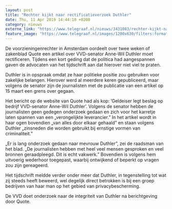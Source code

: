 ```yaml
---
layout: post
title: "Rechter kijkt naar rectificatieverzoek Duthler"
date: Thu, 11 Apr 2019 14:44:10 +0200
category: nieuws
externe_link: "https://www.telegraaf.nl/nieuws/3431083/rechter-kijkt-naar-rectificatieverzoek-duthler"
feature_image: "https://www.telegraaf.nl/images/1200x630/filters:format(jpeg):quality(80)/cdn-kiosk-api.telegraaf.nl/858571da-5c57-11e9-9da7-0255c322e81b.jpg"
---
```


<p class="intro">De voorzieningenrechter in Amsterdam oordeelt over twee weken of zakenblad Quote een artikel over VVD-senator Anne-Wil Duthler moet rectificeren. Tijdens een kort geding dat de politica had aangespannen gaven de advocaten van het tijdschrift aan dat hierover niet viel te praten.</p> <p>Duthler is in opspraak omdat ze haar politieke positie zou gebruiken voor zakelijke belangen. Hierover werd al meerdere keren gepubliceerd, maar volgens de senator zijn de journalisten met de publicatie van een artikel op 15 maart een grens over gegaan.</p><p>Het bericht op de website van Quote had als kop: ’Geldeiser legt beslag op bedrijf VVD-senator Anne-Wil Duthler’. Volgens de senator hebben de journalisten geen gedegen onderzoek gedaan en zich voor het karretje laten spannen van een „verongelijkte leverancier.” In het artikel wordt in haar ogen bovendien „van alles door elkaar gehaald” en staan volgens Duthler „zinsneden die worden gebruikt bij ernstige vormen van criminaliteit.”</p><p>„Er is lang onderzoek gedaan naar mevrouw Duthler”, zei de raadsman van het blad. „De journalisten hebben met heel veel mensen gesproken en veel bronnen geraadpleegd. Dit is echt vakwerk.” Bovendien is volgens hem uitvoerig wederhoor toegepast, waarbij ontwijkend of beperkt op vragen zou zijn gereageerd.</p><p>Het tijdschrift meldde verder onder meer dat Duthler, in tegenstelling tot wat zij steeds heeft beweerd, wel degelijk direct betrokken is bij een groep bedrijven van haar man op het gebied van privacybescherming.</p><p>De VVD doet onderzoek naar de integriteit van Duthler na berichtgeving door Quote.</p>
